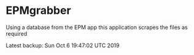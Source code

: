 # EPMgrabber
Using a database from the EPM app this application scrapes the files as required


Latest backup: Sun Oct 6 19:47:02 UTC 2019
